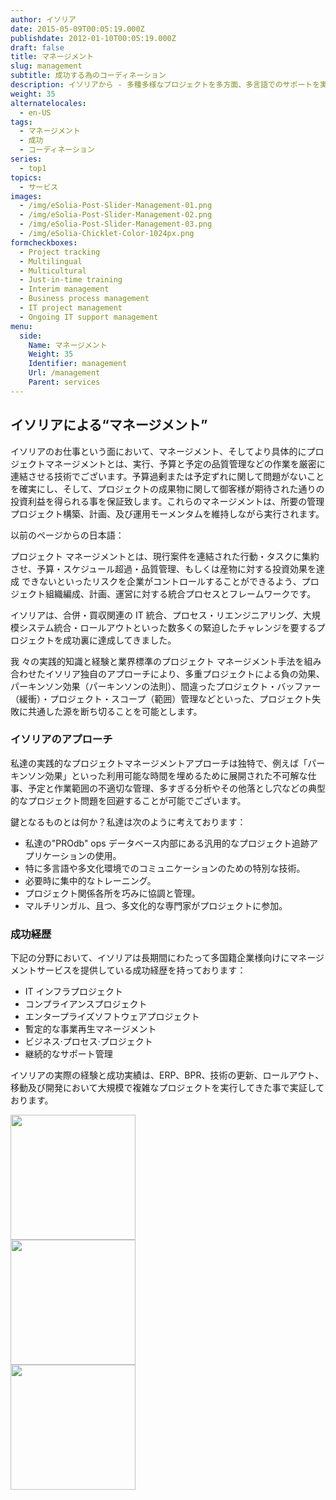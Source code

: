 ```yaml
---
author: イソリア
date: 2015-05-09T00:05:19.000Z
publishdate: 2012-01-10T00:05:19.000Z
draft: false
title: マネージメント
slug: management
subtitle: 成功する為のコーディネーション
description: イソリアから - 多種多様なプロジェクトを多方面、多言語でのサポートを実現
weight: 35
alternatelocales:
  - en-US
tags:
  - マネージメント
  - 成功
  - コーディネーション
series:
  - top1
topics:
  - サービス
images:
  - /img/eSolia-Post-Slider-Management-01.png
  - /img/eSolia-Post-Slider-Management-02.png
  - /img/eSolia-Post-Slider-Management-03.png
  - /img/eSolia-Chicklet-Color-1024px.png
formcheckboxes:
  - Project tracking
  - Multilingual
  - Multicultural
  - Just-in-time training
  - Interim management
  - Business process management
  - IT project management
  - Ongoing IT support management
menu:
  side:
    Name: マネージメント
    Weight: 35
    Identifier: management
    Url: /management
    Parent: services
---
```


## イソリアによる“マネージメント”
イソリアのお仕事という面において、マネージメント、そしてより具体的にプロジェクトマネージメントとは、実行、予算と予定の品質管理などの作業を厳密に連結させる技術でございます。予算過剰または予定ずれに関して問題がないことを確実にし、そして、プロジェクトの成果物に関して御客様が期待された通りの投資利益を得られる事を保証致します。これらのマネージメントは、所要の管理プロジェクト構築、計画、及び運用モーメンタムを維持しながら実行されます。


以前のページからの日本語：

プロジェクト マネージメントとは、現行案件を連結された行動・タスクに集約させ、予算・スケジュール超過・品質管理、もしくは産物に対する投資効果を達成 できないといったリスクを企業がコントロールすることができるよう、プロジェクト組織編成、計画、運営に対する統合プロセスとフレームワークです。

イソリアは、合併・買収関連の IT 統合、プロセス・リエンジニアリング、大規模システム統合・ロールアウトといった数多くの緊迫したチャレンジを要するプロジェクトを成功裏に達成してきました。

我 々の実践的知識と経験と業界標準のプロジェクト マネージメント手法を組み合わせたイソリア独自のアプローチにより、多重プロジェクトによる負の効果、 パーキンソン効果（パーキンソンの法則）、間違ったプロジェクト・バッファー（緩衝）・プロジェクト・スコープ（範囲）管理などといった、プロジェクト失 敗に共通した源を断ち切ることを可能とします。

### イソリアのアプローチ
私達の実践的なプロジェクトマネージメントアプローチは独特で、例えば「パーキンソン効果」といった利用可能な時間を埋めるために展開された不可解な仕事、予定と作業範囲の不適切な管理、多すぎる分析やその他落とし穴などの典型的なプロジェクト問題を回避することが可能でございます。

鍵となるものとは何か？私達は次のように考えております：

* 私達の"PROdb" ops データベース内部にある汎用的なプロジェクト追跡アプリケーションの使用。
* 特に多言語や多文化環境でのコミュニケーションのための特別な技術。
* 必要時に集中的なトレーニング。
* プロジェクト関係各所を巧みに協調と管理。
* マルチリンガル、且つ、多文化的な専門家がプロジェクトに参加。

### 成功経歴　
下記の分野において、イソリアは長期間にわたって多国籍企業様向けにマネージメントサービスを提供している成功経歴を持っております：

* IT インフラプロジェクト
* コンプライアンスプロジェクト
* エンタープライズソフトウェアプロジェクト
* 暫定的な事業再生マネージメント
* ビジネス·プロセス·プロジェクト
* 継続的なサポート管理

イソリアの実際の経験と成功実績は、ERP、BPR、技術の更新、ロールアウト、移動及び開発において大規模で複雑なプロジェクトを実行してきた事で実証しております。


<div class="row">
  <div class="col s12 m6 l3"><img class="materialboxed" data-caption="Team meeting management - by eSolia Inc." width="200" src="/img/eSolia-Post-Slider-Management-01.png"></div>
  <div class="col s12 m6 l3"><img class="materialboxed" data-caption="Diagram management - by eSolia Inc." width="200" src="/img/eSolia-Post-Slider-Management-02.png"></div>
  <div class="col s12 m6 l3"><img class="materialboxed" data-caption="Takumi Fukuoka management - by eSolia Inc." width="200" src="/img/eSolia-Post-Slider-Management-03.png"></div>
</div>
